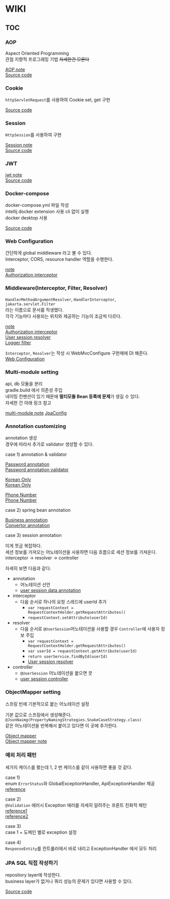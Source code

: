 # WIKI

## TOC

### AOP

Aspect Oriented Programming\
관점 지향적 프로그래밍 기법 ~~자세한건 모른다~~

[AOP note](./aop/note.md)\
[Source code](./aop/src/main/java/com/example/aop/aop/TimerAop.java)

### Cookie

`httpServletRequest`를 사용하여 Cookie set, get 구현

[Source code](./cookie/src/main/java/com/example/cookie/controller/UserApiController.java)

### Session

`HttpSession`를 사용하여 구현

[Session note](./session/note.md)\
[Source code](./session/src/main/java/com/example/session/controller/UserApiController.java)

### JWT

[jwt note](./jwt-security/note.md)\
[Source code](./service-api/api/src/main/java/org/delivery/api)

### Docker-compose

docker-compose.yml 파일 작성\
intellij docker extension 사용 cli 없이 실행\
docker desktop 사용

[Source code](./docker-compose/mysql/docker-compose.yml)

### Web Configuration

간단하게 global middleware 라고 볼 수 있다.\
Interceptor, CORS, resource handler 역할을 수행한다.

[note](./service-api/README.md)\
[Authorization interceptor](./service-api/api/src/main/java/org/delivery/api/config/web/WebConfig.java)


### Middleware(Interceptor, Filter, Resolver)

`HandlerMethodArgumentResolver`, `HandlerInterceptor`, `jakarta.servlet.Filter`\
라는 이름으로 문서를 작생했다.\
각각 기능마다 사용되는 위치와 제공하는 기능이 조금씩 다르다.

[note](./service-api/README.md)\
[Authorization interceptor](./service-api/api/src/main/java/org/delivery/api/interceptor/AuthorizationInterceptor.java)\
[User session resolver](./service-api/api/src/main/java/org/delivery/api/resolver/UserSessionResolver.java)\
[Logger filter](./service-api/api/src/main/java/org/delivery/api/filter/LoggerFilter.java)

`Interceptor`, `Resolver`는 작성 시 WebMvcConfigure 구현체에 DI 해준다.\
[Web Configuration](./service-api/api/src/main/java/org/delivery/api/config/web/WebConfig.java)

### Multi-module setting

api, db 모듈을 분리\
gradle.build 에서 의존성 주입\
네이밍 컨벤션이 있기 때문에 **멀티모듈 Bean 등록에 문제**가 생길 수 있다.\
자세한 건 아래 링크 참고

[multi-module note](./service-api/README.md)
[JpaConfig](./service-api/api/src/main/java/org/delivery/api/config/jpa/JpaConfig.java)

### Annotation customizing

annotation 생성\
경우에 따라서 추가로 validator 생성할 수 있다.

case 1) annotation & validator

[Password annotation](./yearly-idol-back/src/main/java/com/yearly/idol/api/yearly_idol/Common/annotation/Password.java)\
[Password annotation validator](./yearly-idol-back/src/main/java/com/yearly/idol/api/yearly_idol/Common/validator/PasswordValidator.java)

[Korean Only](./validation/src/main/java/com/example/validation/annotation/KoreanOnly.java)\
[Korean Only](./validation/src/main/java/com/example/validation/validator/KoreanOnlyValidator.java)

[Phone Number](./validation/src/main/java/com/example/validation/annotation/PhoneNumber.java)\
[Phone Number](./validation/src/main/java/com/example/validation/validator/PhoneNumberValidator.java)

case 2) spring bean annotation

[Business annotation](./service-api/api/src/main/java/org/delivery/api/common/annotation/Business.java)\
[Convertor annotation](./service-api/api/src/main/java/org/delivery/api/common/annotation/Converter.java)

case 3) session annotation

이게 쪼금 복잡하다.\
세션 정보를 가져오는 어노테이션을 사용하면 다음 흐름으로 세션 정보를 가져온다.\
interceptor -> resolver -> controller

자세히 보면 다음과 같다.

- annotation
  - 어노테이션 선언
  - [user session data annotation](./service-api/api/src/main/java/org/delivery/api/common/annotation/UserSession.java)
- interceptor
  - 다음 순서로 하나의 요청 스레드에 userId 추가
    - `var requestContext = RequestContextHolder.getRequestAttributes()`
    - `requestContext.setAttribute(userId)`
- resolver
  - 다음 순서로 `@UserSession`어노테이션을 사용할 경우 `Controller`에 사용자 정보 주입
      - `var requestContext = RequestContextHolder.getRequestAttributes()`
      - `var userId = requestContext.getAttribute(userId)`
      - `return userService.findById(userId)`
      - [User session resolver](./service-api/api/src/main/java/org/delivery/api/resolver/UserSessionResolver.java)
- controller
  - `@UserSession` 어노테이션을 붙으면 끗
  - [user session controller](./service-api/api/src/main/java/org/delivery/api/domain/user/controller/UserApiController.java)

### ObjectMapper setting

스프링 빈에 기본적으로 붙는 어노테이션 설정

기본 값으로 스프링에서 생성해준다.\
`@JsonNaimg(PropertyNamingStrategies.SnakeCaseStrategy.class)`\
같은 어노테이션을 반복해서 붙이고 있다면 이 곳에 추가한다.

[Object mapper](./service-api/api/src/main/java/org/delivery/api/config/objectMapper/ObjectMapperConfig.java)\
[Object mapper note](./service-api/README.md)

### 예외 처리 패턴

세가지 케이스를 봤는데 1, 2 번 케이스를 같이 사용하면 좋을 것 같다.

case 1)\
enum `ErrorStatus`와 GlobalExceptionHandler, ApiExceptionHandler 제공\
[reference](./service-api)

case 2)\
`@Validation` 에러시 Exception 에러를 자세히 알려주는 프론트 친화적 패턴\
[reference1](./yearly-idol-back)\
[reference2](./rest-and-validation-exercise/note.md)

case 3)\
case 1 + 도메인 별로 exception 설정

case 4)\
`ResponseEntity`를 컨트롤러에서 바로 내리고 ExceptionHandler 에서 모두 처리

### JPA SQL 직접 작성하기

repository layer에 작성한다.\
business layer가 없거나 쿼리 성능의 문제가 있다면 사용할 수 있다.

[Source code](./simple-performance/src/main/java/com/example/simple_performance/performance/db/PerformanceRepository.java)